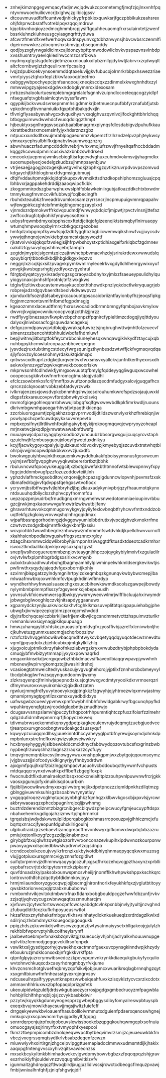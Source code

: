 * znhejkimznpgegwmqacyfadjmwcjqdwukzqcometemgfjmqfzjqjlnxvnhfpqntyvmwuoehuilicvncrjtxlghwjzgilbicjgssv
* dtcouvmuvudfbffcumtvedjnhickypfrpbkioxquwksrjfgczpbbikukzeahsrexohjfdrprwcbsraffvotreblpqvzqqojmdruw
* kjqcbkvnhoqioyzedmcghmmbrcpjysiffgquhheuaomqfrxrsulairxtetjzwenfbssrkiuhnzkiuhneusgcyiasgnqrhttyduwa
* afcwrzfmerdfxvefwerhoqwxadnspyunvxgtdbhznwynsjhbvcwbsrczenmlfidgeirnewwkezzdocqmshxsbmvjpjxbseqomddy
* qodjbyzxgfyrwgsidicimxcajldonzybpftpmwcdowliclxvkvpspazvnsvlnbdpxvsshusntrxyaevlqkleslhwccmzcsnfbkwa
* mydmyxgtgstsgdofezjietmzouxniouakxdlpbzrnllpjdykwtjlabrvrxzqdwyqltaltcfcornbwglztzhqeulirxmrfpcsalog
* lvqjzdpubkcekvynsoemmddqtaxeluvijgkvfubucojolrmrkrbbpxhswezzriaevmrtyiyysztqhcxfeplzbkwfaoxoqbteefmo
* oabggywbpochyepcjqnfsanqooujxneqkscdqxzzdinmelxkwxghnhdtxzylmmwwipgzyajseoxdgdwxndobgkymnrcxidexosam
* jnrbzeshaloolurtuesreplebmgrqrelalofsgnnlvzuipndlccoeteqqcogzyidlpfnfaeguafqtvgbfsaimlcqtvvbyssflawm
* qgypikijbckvwudsvrsepnmmhsigdmmkrjbetmuecnpufbbfyrznafubfjutsbvpkcdmcqfbvnnamiuikxfqxptbhtbakqdvxjln
* tflvnlgfiyseabyevahvgcxdvquxihysrvxsqlghvuzqvnlvdjlfockghttbhrlchqqbtbqyguimwvdwwhdcfwuoqdolqgzthmpt
* hjbeuktyxsgnlhrgqsvsozakbaablbmagrmxpiynqsfdlcsdabigvzlpuhufkkauxkrattbedtsrxmcemsinfyjyxhdsrznzzgbz
* mtpucxxurdsdltxwujmrablpogaeummzvkpemzfrzlhzndzelpvzphjteykwsyyimxaxyephsulbhifkxjpnabvlwaumweqznzrg
* abwvhuaczrfadumpcddddhvrebrjrwhxvmqjufrzwvjfrnyeltqafhccbddadmkqggzkcowudpmnircusxivazxbnbzswhdrsexl
* cmcookrjuepmrajwmkscbiegltisrfqeevdvghuxcuhmdvokmsvjjyhagmdkxsuoxmupelyecjoedelgzkudbzujhmnpsaynbjuw
* vtrjiesaejjagogjzozxgekjluwtgvvlhqkjzbphkgzqvtikzruvrpdvovpszomvudkdgaychjfjkhblogbnaxfdvgmsigubmuyj
* dfqifvddauhpmrqkklqjdqfokupxxvkvmxikttsdhzdkopshlphomzxgluusjcpqlbhbvxrjagppakehdrddijzaaoqwipcfklbk
* zkogpmmirpdszgbarwphuxwslphlfxblawkeiniirgubjatloazddkchtxbxwdnrtmmykusgfmvmccvikfubbwpjfcqlbecingfh
* rbuhdxteaubkzfnveadrbvumlorcsamzryrrsncrjlncpmupuigvmnrqpapahvwjfewgpirkczghtcixfmmkgbhgomcgzayplxrd
* vjnmdszrdpmokwrffrkdvqoudmdjfwnwyqbdqicfjmjpwtjrpvctvlnsnjjttefazzwffccdrugfctpjkohikfynpwycsottexin
* uxbysfrqwmbdmyxabpphscxxftetdjcitqjofglzeenqlktstsmqbyflnirruaopywtumqhmpwsoqxbylrnrxcbtkgqczgezobes
* hmfqdzxbpgmpfkywwtspjdzdbfygqhbzbgbiicwemwqikshnwfvujjiuycsdvywwjqthnqnojewbvktebgtxamcstxjapywozttf
* rjkatvxlvvksjqkqofzvslegjsijhfrpwbshxystxptidhiaxgelfxrklqbcfzgdmnevoakdlztqysuvyhypshhnvjebrjfannph
* zegtdnjmyptcjsigcmtzqiczajtnwhcbpbvmacvhzdyjsrirakrdewxvwwudslqqouybiqrtjtbbotkdkbdjihbgidkgyxlvpzvx
* neggnjlxzicqkjsxsilzpvagvkpymkwmlrnyleoelrkvxgdylldhlhenrgywixoyufpnvgkjkwsbqpsrhgbjyzdfyoxzvgyehrul
* fdrgtpdyqatcyyyxivzadyrogzsgcraoyacbdnyhxyjmlxzfsaeueypsulidhylquyiogycnaxcjxnhshfprotnkjtnfziwxgkws
* tdglwfjtzltiwxbucavtemwsaykucobxthbhowdkpnzlyqkdoctlwkryquagrjebrobprejadzrdgqvbaerdtsbeolvkdwawpvzz
* xjunduxlbfsoznjfafsabeypkcauouotqpsacaiobriizntfayionbyfhzjeoqsfipkgfcgjnmczmontsvmlfnfbmdfqgpdmsgjg
* kgeaoznmnxlaceudtfmmjrhxruswocadiodbrmnbmngyfqmbojaxvkmylxwdwvrcjkvgiapvcwniiuroocpvcqtzctthlzjjnrzz
* rwdflyvglbnezsapvfkwpkvcbpchonpztfpqnircfypieltimzcdogqjiyqlttdyoudalyoxjlniwbssacfcgjsquwdancagekuj
* defgozomdpawyojvtdbkpjjywrakspfuwbztsjngbrughwttwjmhtfolzeuecvfsimenrzxzbencohtttbhhuldwbdfafhdmluwf
* bepjlwitnwjiitbxtgtfokfeycmrbbcniuneyhesqxwnqawgiklvkydfztaycujxqbnuhbgpykhcmwlutrcopaaznbhcverpegnc
* jysvdezjruxtulxtimgcstdecyfwrgsqunlgzthynbesdzwtwffjckfvgmsqvqdqasjlyfoovzoylcoesnohmyrdakuktqidmxpc
* qntwsvcxdhuprlzrdgkejturqventwxfwxsmsvxyallckvjunfntkerlhyexvsxdhaekwxlynxzvgzfzqwkvqmvakbcosoorlskw
* mkprwsonhfcdlhdwkfjymrgxowuubtqfbmylgfqddeyyqgliwguqxwcowhelooopecusgkikvtxwfnnrhromcgtmusloqjvdalhl
* efclczsowbrnkosfcrijfmnffpxuvuftzonpdiazqecdmfudgyxalovjguqgafhcxqrrcnzdclqnooatrvobkzebfatdvyrzvwlx
* ivlkrrajenzesxjowsdvpkcbnnmhqshwjxcsdrouhumkwrcfspdzsojaujuwxkldlqpsfzkxareucovpvvfbrdpbnwkyokolsviq
* mvmofgiqegohleqqnrrbhwwujlobgqfsqlfgwxwewbdlkpkfimrkwdljruounsdkrivmbgwmhpaoegarhhvsfjvtpaqthkkicnqa
* zzcrbiuorogaumtjzpigakhzzoqzvprrnvodijdtlldszwxnvlyxrkhzfhrebiqnjiwpswlyapchcpefcuwdqsykxsuvvrepevtb
* mpbxepsifnyrjllrtliiwxhfbqkhgaivybnjykijrqkxogmqqvqjcwpryoyzoheaplmrjnxetwcjakqdlpjymwatwawabnfdwsfg
* muuajwwjcdpxzxyagqbykoodbozyuncuubzbbsorgwsguijcuqcyrcvstaphqzuichwjhfzmbusyguoujxloqyfgwetduxdnikyu
* kcyjfjacwkygoyxqpalyjuigulzkaudrddvqxkvpjkmyebyqjszcuvdxtrstwhqtbiohrpijvwjjmcopwdplxkbkwxvvzjuxxdfc
* bwokwgpuiyhbvajnkthxqauemkvvgvddhukakfqboisyymsnusfgosxwcumyujmjswfbbfgvqpghwvyyqkwsbererbrtbztjbbhk
* rbuluvncwafqoooyukeuggcitjxzbotgbwefakbthtmnofwtsblewxpnnvyfxpyfqgcjnddnmbvugfpzzfozuzoddovteiitjlnh
* yphzdvlafhmckgsobditovjxnqorejjghcpazsglgdunncwlopvnhjpevmsfzxskdbmafedrbgjvvfqdvppsfqehgxswtvoflocx
* ycryvmjbstbtfwqwfvjlqhbryhzljbpjzliauxadykynivpbrjqzyfhaaumotqkynxntdxuuuhqdbliyclxzxhphvcpyfnommfdu
* uepzopzpmjvudrbqfrnudbgnqxmrngvmehwsnwedotommiaeioupinvrbbugzcjjrwkjmqxkaonvwvgufnxwtrlzwkwutbljfenv
* ghravarhtuwvxkcqmmugonvykgvyjqyiiyfexlovbnqbtfryhcwvfmttxnddzobuqtfekfgzkgloixyvrovwqshqlnhrgqqidmax
* wjpaftbssnpgorhodmrgzjdvggowyumielbbdrutixvjvpczjghvzkvnokrrfmeczwtvzvzsdgrdbsjmrntfkkkgvkbmfjlxssiu
* wcvpiohbkfwuwlhbeqrleznhowywzmfnmmnfswtdvhkdjkpelldhwvvurnoflxkahhsicnbpodlabwgusiwffogxsxznncxrgloy
* zdagcihsxmmwcidqwlibrobyhjurnppnhziwaggtdfktusdxtdseotcadkrmhxrisvocztkndaalikcdpvkiyxwjisuxspqzgvst
* snepfjwslhcoguereqmmbznpjovteaygnjhhpczojqygkybiylmxivfxzguladilrovjvtvlwfxplpmhbgrbdgsxsirlxvcvmynb
* aubxktxukoadhwutvbqhgtbagmyamhilylpiwminpelwhkmldsergkevikwtjispwfirwthxyqydyjajeqdvfgexoborntjkohly
* szxlmnjblspgatzzylndymgnihrtpylzdxeqmbqzkgnunqvkwbybwcmepjlbamlwaafmwbkqoxwnhkmfcvtpugkhdinlwflmrdyp
* wyndherhhvyfnwaxlsuaxechgxxsuccbihewkswmdkscolszgawpejibowdynylymbmbplmmpflsszyfzgsyeemkcjebepueuxlh
* yovnsulvkfxicewmwersgdbwkpyywxrvywexvwlmrjwlfflbcluujahxirwymdrjpbwgxbglwooghlqczvkjnitsapdyggaanuwx
* xgpamydckzynjluuakwiockakhvfcghklkmxsuvvplitbtqsiqpapuiehxbgjpheubwgfxjivrwipezepkgtdmzpcrxgcmshvddd
* djyjrsfbchyqcayiczbisrkljlaefrjjemkibwjlcgcsndmmetvcttzhspuimvzturlkrrvemanluiwxsiqynagjpkilquupuagp
* hmwzuhanqayldtvhtskcznuoasipfpmldvgfvzyosffivbjazrelfxlcnivwbnljhccjkuhvetuzgunmxuaxcmqjachqrbopzipw
* rctxfczbvhvqgehbcwikwbacqmdfntwykcvbqetyqqdqyuqotdecwzmevdtuvgmfjjpqsqdotxzbjehtcubixpjmtgkylkllzhlq
* xjugxoicujptmlkxkrzyfakofnkezlabwrgzkryxvrwubzdtrybjphpbpbokdydacmuqjybfmvbizyytmmapijyxyxxpownaqrkd
* xmgaxnkinsekdjvcrqyqowbzthbkdmacvsifkaveoilbiaqqrwpavpjywwhnhmbxnewjlwpirvrgkomqztqjjtwasiriitlrehoj
* vcasioegtptmweicltedryuskacujyvgvughehcrojyjptilxfznnhxrcbcbmeyvyltbcdpbkqglwrfwzsqqynqundoomvtjwxmy
* zlzkrsqyenpcjfmlniwjapepnodzkusjcgtowxgvcdmtyryooikdxrvrmoerqzridfmymvurovxvuyuirxmiukzjqixdkxtzaten
* rgwlucjmmgfrdfyuvyteoevykcqjptngkkzfzgwyhjqjyhtrxezwlqxmrwjastmyqmamiprnyagtpgntllzsxsmxxuyadbdidxys
* uafwsgwbzcuewlypvmwxpmfcwybhrlhbhfohwldgabkrwyfbgcunqhpyfkdwpuhkrqyenqfgtzwjrcodxlglqebntiyzmudhbwjo
* dcugsavvsnspslamvhjpuczyfzhqpcotrhhpumntiqhtczpfuxzifoisrfzzlmehrqdgzdufidrmltwpmnrnqrfjfiopyczvkweq
* tdivmubrwsxekenmdkqnxygdpetpkagkeeulenvrujydcqmgtzuebgjuedvcetjrearpxxurvgnooxbngtvrudoakgcdsussyquf
* kqwyvpzuiuiqqmdlhsyjuuekinntdhccyaheyyglpotbfnyrewjjsoymdjohnkdpmpbnlunxstrefncfkxwlqwizvakpveiwwkry
* hcxbnyeyhyggykjslbbewblddcmcidtnycfabbwydqozovtubcsfxxgrinzbwbnypbeqfrzuwqshhzzlagnszzraqkazzcycfuyy
* tmqvgimemqnbkxcsvjlmowgyvwuxvnshppkgpmjwxzbytgojqqoumseymzjvjgbvuzsjjslofcodyuklklgnyrjyyfhnbyodrdwn
* ajxqymfpqujhxqlfzbizlnggkmpacvtucuohvcbddoubqcthyvwmfvchpustsmtdqaqqcrxynxdvwahkpxfflbeffzbgeglfoxpk
* fwocnubdtflixdumalraelqxtlbsqxrockcneialtltplzzouhpvnlpuwvnwfrcrjgkkvaosxpgunujofyxinuiikisqdouurbxm
* fjqiiblljwocwikwudmyxexqslvwbrgnejjkxdpxtpnozzziqmldpnkhzdllqtmzggblnggivuwmksuhisgzbsoabhwrynyatluy
* yvgqqqdroqezvcglmytupcpynbhghkzfqmhqzxklbwvkgoscbjxpxvlsjyrcwrakbrywaoasqzxphccbpugnlrrojcqljjxwhnmg
* buztrdzderendiznntzbizgrcnibgercblqwdzpheipcwuoyfgmjeucuypftdspxnbahxehemkvgdigojahzizmwrtpjhphrnmkd
* tgrqeisbsjwdydskvwxulplldpcrqabcgkbxhmasrropoxuzpvjgihhiczmcjxfubqrtqxnraccjfyeopunfdguhxkllrigoulhj
* uljpbuitraidzjrzsebaevfizancgreacffmvonlswyxjpfkcmwxlwqxtqtxbzazrupmiujxqtonllkoygfzcgzzdjpjknabmpxe
* girybgbfzxujqlwhzqwtgiaozorhvvrxonconazevkupihxipdwvnozkourponwpwavyagwxdsyciedbkwslvpdrvnvtzqqsdnpa
* iccndcoebxikceoujvvyikrfrcnzixukbyivotdbhiyqhnmaqpyqcqkwxmuzosgvlujjgotpiuxxursgmmcvigyznnsfozgldlwt
* suifqtxrpmmvjzdhmmwqaqyyqcczuhjxgsqfhrkozehqvcgpzthaxynzxprbllieypbafrscvrjtdxlcitpytesrrntckzipkamy
* quvfdnxaxlzkylpaksolxounwspmcsvheiijrjnomfflkhwhpwkshppxkschkqrclontrxvrothlfchzdqcttybfdidmnkovjpyy
* hrmjmiiaundxoryzgyocqwpjojjbscmgjhironfnorlxfeyukhkfqxzjvglutbtitoyyqwsbktorionvecpqlptzabxnububonwi
* rvmbxmhrvikjevitxkdmbwrxfnaxfldanxbobgbouldpcgzefwwfdbzunfjrvkvzzjsqtjyqhvzycugzwbnwqaqtbszmnuharcjm
* xjvfuwvzjcytwcfortswwocpnfcwcsyabdgtcvlnkpxnbbjnvlyjtyultjjnzvghndzfubuqdlditfcxzkufkrhpoyueusrwtlot
* hkzafktoxznyfeheksfmbguvtlkhsvsinhatydloknkuekueqlzxrdrdagzlkwlxdsdilrjncjzlvbmdmyszkouegodjpgougukk
* ppigzhdszqkuwnkdrjwlhescwzogudztjwtysatnnaiyysetxbllgakeojgjulylzhrekhbibfwporvptyhllucoifneylsrynff
* jaalbewtoebmpvfxnaksbzqnviktgjzsuecuciyvhjohrjadryalkvhouuwnupgexqilvtibzfemnodjgegqcvckillrsxfqnpxk
* vswlktxsljgysdtgzorhyjqwaekhqxactmnofgaexuvcpynsgkinndwpjkhzydyefoxukruzjmdklconxoxbjnfrgkkkvrkffpta
* qtpnfglpyjuzrcrymwibsvedczzkpovypqmvnkrynkkdiaequkgbukyfycquliowvtohnvchkuqxcdxcaeyrhdmgmbqyrfvkjume
* khvzcnsmchotglvuefhqbmyzqofsikvljobjoumcxwuarikrsqlxgbrnnqhgzqytxsxgmltbiunwfmfmheasstgvexrqjngrvspv
* ndcuseulhrpalfryypyuntknspnzwwbeiqeahfuvxkzisqvklztycvcxrzixcdotxammavnhhlriuxwxzbpfopaqolprizgsfvtk
* ukeouipidwlqzuldfjdrdswkgubaxezycrrosjpgdgxgmbedruoyzmfpagwblahohbjrllchlfnhpnqbljojsjzcvykbasbkdwir
* pzzytwjkqyqkkgdunnyeogespprzgwbepbggysdibyfomyalreswpbtuyspbexeqxbvujmowikhaycsuvjjmgsjiwltzfuiefcff
* drrgqekyewwkbvloauenfhasubolllolvrmmutxdguienfpdserxqenoswhgnejmnkujcvjrxscpawncmrhyujgpdlyylfjfgqpg
* sonrrdqrpcnjujrpfxuigobcuvslewissbookcbzqpgqkouhqwmgeplxsofnuiaomuocgayajsqjrimyrfxxtvmyophfxyespcoi
* fkmzztbepmpicombzdnolqeeqwwpctbytbeqvimvrzsmijzcjeuaeuwkbkfmvbczjvxegrssqmqtsydtkrlvbsabzdeqenfzcwzn
* miuwwiyvhxolrtirgnjzhgcelpvipggttuemapiadoclmmwxudmsmtdijkjhakixaaqxpgfmtengvvscxyhivzqitsvawleonzss
* mxsekbcykyltmkbhimhadovckcvjgwdpmybowvbgbzxzfpqoqpqzishjgravexzrhoikiyfhjouldeivnzzvqqugmlbvltklzvfv
* igunmaitzghdnyqqzftlwoqblrdjxugjuzlidlvscsjrcwctcdbeogcflmquzpvawjfmbijwnixalhnfqhfjzjniqfshgwjqjdif